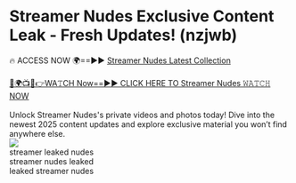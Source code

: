 # Streamer Nudes Exclusive Content Leak - Fresh Updates! (nzjwb)

🔥 ACCESS NOW 🌍==►► <a href="https://tinyurl.com/2mz8nhtm" rel="nofollow">Streamer Nudes Latest Collection</a>
<br><br>
[🔴🌍📺📱👉WA𝚃CH Now==►► CLICK HERE TO Streamer Nudes 𝚆𝙰𝚃𝙲𝙷 NOW](https://tinyurl.com/2mz8nhtm)
<br><br>
Unlock Streamer Nudes's private videos and photos today! Dive into the newest 2025 content updates and explore exclusive material you won’t find anywhere else.
<br>
<a href="https://tinyurl.com/2mz8nhtm" rel="nofollow" data-target="animated-image.originalLink"><img src="https://camo.githubusercontent.com/8a4f000d20f83aca3bf7ec5f350d767afa0574a8a352519fd8cfa583a6f93a33/68747470733a2f2f692e696d6775722e636f6d2f644a486b345a712e676966" data-canonical-src="https://i.imgur.com/dJHk4Zq.gif" style="max-width: 100%; display: inline-block;" data-target="animated-image.originalImage"></a>
<br>
streamer leaked nudes<br>
streamer nudes leaked<br>
leaked streamer nudes